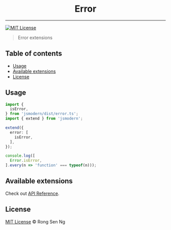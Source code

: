 <div align="center" style="text-align: center;">
  <h1 style="border-bottom: none;">Error</h1>

  <p></p>
</div>

<hr />

[![MIT License][mit-license-badge]][mit-license-url]

> Error extensions

## Table of contents <!-- omit in toc -->

- [Usage](#usage)
- [Available extensions](#available-extensions)
- [License](#license)

## Usage

```ts
import {
  isError,
} from 'jsmodern/dist/error.ts';
import { extend } from 'jsmodern';

extend({
  error: [
    isError,
  ],
});

console.log([
  Error.isError,
].every(n => 'function' === typeof(n)));
```

## Available extensions

Check out [API Reference].

## License

[MIT License](http://motss.mit-license.org/) © Rong Sen Ng

<!-- References -->
[API Reference]: /src/error/API_REFERENCE.md

<!-- MDN -->
[array-mdn-url]: https://developer.mozilla.org/en-US/docs/Web/JavaScript/Reference/Global_Objects/Array
[boolean-mdn-url]: https://developer.mozilla.org/en-US/docs/Web/JavaScript/Reference/Global_Objects/Boolean
[function-mdn-url]: https://developer.mozilla.org/en-US/docs/Web/JavaScript/Reference/Global_Objects/Function
[map-mdn-url]: https://developer.mozilla.org/en-US/docs/Web/JavaScript/Reference/Global_Objects/Map
[number-mdn-url]: https://developer.mozilla.org/en-US/docs/Web/JavaScript/Reference/Global_Objects/Number
[object-mdn-url]: https://developer.mozilla.org/en-US/docs/Web/JavaScript/Reference/Global_Objects/Object
[promise-mdn-url]: https://developer.mozilla.org/en-US/docs/Web/JavaScript/Reference/Global_Objects/Promise
[reg-exp-mdn-url]: https://developer.mozilla.org/en-US/docs/Web/JavaScript/Reference/Global_Objects/RegExp
[set-mdn-url]: https://developer.mozilla.org/en-US/docs/Web/JavaScript/Reference/Global_Objects/Set
[string-mdn-url]: https://developer.mozilla.org/en-US/docs/Web/JavaScript/Reference/Global_Objects/String
[void-mdn-url]: https://developer.mozilla.org/en-US/docs/Web/JavaScript/Reference/Operators/void
[error-mdn-url]: https://developer.mozilla.org/en-US/docs/Web/JavaScript/Reference/Global_Objects/Error

<!-- Badges -->
[mit-license-badge]: https://flat.badgen.net/badge/license/MIT/blue

<!-- Links -->
[mit-license-url]: https://github.com/motss/deno_mod/blob/master/LICENSE
